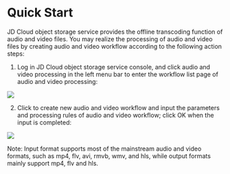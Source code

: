 # Quick Start

JD Cloud object storage service provides the offline transcoding function of audio and video files. You may realize the processing of audio and video files by creating audio and video workflow according to the following action steps:

1. Log in JD Cloud object storage service console, and click audio and video processing in the left menu bar to enter the workflow list page of audio and video processing:

![](https://github.com/jdcloudcom/cn/blob/edit/image/Object-Storage-Service/OSS-068.png)

2. Click to create new audio and video workflow and input the parameters and processing rules of audio and video workflow; click OK when the input is completed:

![](https://github.com/jdcloudcom/cn/blob/edit/image/Object-Storage-Service/OSS-069.png)

Note: Input format supports most of the mainstream audio and video formats, such as mp4, flv, avi, rmvb, wmv, and hls, while output formats mainly support mp4, flv and hls.
